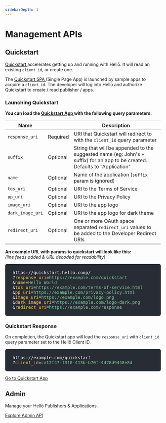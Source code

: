 ```yaml
---
sidebarDepth: 1
---
```


# Management APIs

## Quickstart

[Quickstart ](https://quickstart.hello.coop) accelerates getting up and running with Hellō. It will read an existing `client_id`, or create one.

The [Quickstart SPA ](https://quickstart.hello.coop) (Single Page App) is launched by sample apps to acquire a `client_id`. The developer will log into Hellō and authorize Quickstart to create / read publisher / apps.

### Launching Quickstart 

**You can load the [Quickstart App ](https://quickstart.hello.coop/) with the following query parameters:**

|Name||Description|
|---|---|---|
|`response_uri`|Required|URI that Quickstart will redirect to with the `client_id` query parameter|
|`suffix`|Optional|String that will be appended to the suggested name (eg: John's + suffix) for an app to be created. Defaults to "Application"|
|`name`|Optional|Name of the application (`suffix` param is ignored)|
|`tos_uri`|Optional|URI to the Terms of Service|
|`pp_uri`|Optional|URI to the Privacy Policy|
|`image_uri`|Optional|URI to the app logo|
|`dark_image_uri`|Optional|URI to the app logo for dark theme|
|`redirect_uri`|Optional|One or more OAuth space separated `redirect_uri` values to be added to the Developer Redirect URIs|

**An example URL with params to quickstart will look like this:**<br/>
*(line feeds added & URL decoded for readability)*

<p style="background: #282c34; color: white; word-break: break-all; border-radius: 6px; padding:  1.25rem 1.5rem; font-weight: 500; font-family: Consolas, Monaco, 'Andale Mono', 'Ubuntu Mono', monospace;">
  https://quickstart.hello.coop/<br>
  ?<span style="color: #f8c555">response_uri</span>=<span style="color: #7ec699;">https://example.com/quickstart</span><br>
  &<span style="color: #f8c555;">name</span>=<span style="color: #7ec699;">Hello World</span><br>
  &<span style="color: #f8c555;">tos_uri</span>=<span style="color: #7ec699;">https://example.com/terms-of-service.html</span><br>
  &<span style="color: #f8c555;">pp_uri</span>=<span style="color: #7ec699;">https://example.com/privacy-policy.html</span><br>
  &<span style="color: #f8c555;">image_uri</span>=<span style="color: #7ec699;">https://example.com/logo.png</span><br>
  &<span style="color: #f8c555;">dark_image_uri</span>=<span style="color: #7ec699;">https://example.com/logo-dark.png</span><br>
  &<span style="color: #f8c555;">redirect_uri</span>=<span style="color: #7ec699;">https://example.com/response</span>
</p>

### Quickstart Response

On completion, the Quickstart app will load the `response_uri` with `client_id` query parameter set to the Hellō Client ID. 

<p style="background: #282c34; color: white; word-break: break-all; border-radius: 6px; padding:  1.25rem 1.5rem; font-weight: 500; font-family: Consolas, Monaco, 'Andale Mono', 'Ubuntu Mono', monospace;">
  https://example.com/quickstart<br>
  ?<span style="color: #f8c555">client_id</span>=<span style="color: #7ec699;">ca12f47-f310-413b-b70f-4428d9448e8d</span>
</p>

[Go to Quickstart App ](https://quickstart.hello.coop/)

## Admin

Manage your Hellō Publishers & Applications.

[Explore Admin API ](https://example.com/)